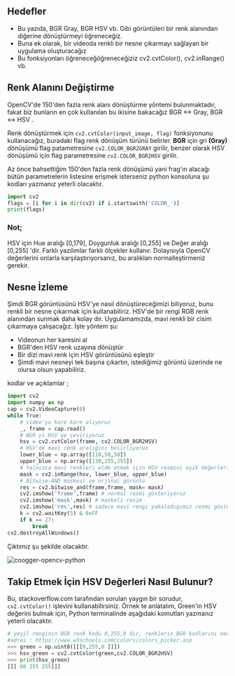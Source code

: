 ## Hedefler

- Bu yazıda, BGR  Gray, BGR  HSV vb. Gibi görüntüleri bir renk alanından diğerine dönüştürmeyi öğreneceğiz.
- Buna ek olarak, bir videoda renkli bir nesne çıkarmayı sağlayan bir uygulama oluşturacağız
- Bu fonksiyonları öğreneceğöğreneceğiziz cv2.cvtColor(), cv2.inRange() vb.

## Renk Alanını Değiştirme

OpenCV'de 150'den fazla renk alanı dönüştürme yöntemi bulunmaktadır, fakat biz bunların en çok kullanılan bu ikisine bakacağız BGR <-> Gray, BGR <->  HSV .

Renk dönüştürmek için `cv2.cvtColor(input_image, flag)` fonksiyonunu kullanacağız, buradaki flag renk dönüşüm türünü belirler. **BGR** için gri **(Gray)** dönüşümü flag patametresine `cv2.COLOR_BGR2GRAY` girilir, benzer olarak HSV dönüşümü için flag parametresine `cv2.COLOR_BGR2HSV` girilir.

Az önce bahsettiğim 150'den fazla renk dönüşümü yani frag'ın alacağı bütün parametrelerin listesine erişmek isterseniz python konsoluna şu kodları yazmanız yeterli olacaktır.

```python
import cv2
flags = [i for i in dir(cv2) if i.startswith('COLOR_')]
print(flags)
```

### Not;
HSV için Hue aralığı [0,179], Doygunluk aralığı [0,255] ve Değer aralığı [0,255] 'dir. Farklı yazılımlar farklı ölçekler kullanır. Dolayısıyla OpenCV değerlerini onlarla karşılaştırıyorsanız, bu aralıkları normalleştirmeniz gerekir.

## Nesne İzleme

Şimdi BGR görüntüsünü HSV'ye nasıl dönüştüreceğimizi biliyoruz, bunu renkli bir nesne çıkarmak için kullanabiliriz. HSV'de bir rengi RGB renk alanından sunmak daha kolay dır. Uygulamamızda, mavi renkli bir cisim çıkarmaya çalışacağız. İşte yöntem şu:

- Videonun her karesini al
- BGR'den HSV renk uzayına dönüştür
- Bir dizi mavi renk için HSV görüntüsünü eşleştir
- Şimdi mavi nesneyi tek başına çıkartın, istediğimiz görüntü üzerinde ne olursa olsun yapabiliriz.

kodlar ve açıklamlar ;

```python
import cv2
import numpy as np
cap = cv2.VideoCapture(0)
while True:
    # video'yu kare kare alıyoruz
    _, frame = cap.read()
    # BGR yi HSV ye çeviriyoruz
    hsv = cv2.cvtColor(frame, cv2.COLOR_BGR2HSV)
    # HSV'de mavi renk aralığını belirliyoruz
    lower_blue = np.array([110,50,50])
    upper_blue = np.array([130,255,255])
    # Yalnızca mavi renkleri elde etmek için HSV resmini eşik değerlerine getirin
    mask = cv2.inRange(hsv, lower_blue, upper_blue)
    # Bitwise-AND maskesi ve orjinal görüntü
    res = cv2.bitwise_and(frame,frame, mask= mask)
    cv2.imshow('frame',frame) # normal resmi gösteriyoruz
    cv2.imshow('mask',mask) # maskeli resim
    cv2.imshow('res',res) # sadece mavi rengi yakaladıgımız resmi gösteriyoruz
    k = cv2.waitKey(5) & 0xFF
    if k == 27:
        break
cv2.destroyAllWindows()
```

Çıktımız şu şekilde olacaktır.

![coogger-opencv-python](http://opencv-python-tutroals.readthedocs.io/en/latest/_images/frame.jpg?style=center)

## Takip Etmek İçin HSV Değerleri Nasıl Bulunur?

Bu, stackoverflow.com tarafından sorulan yaygın bir sorudur, `cv2.cvtColor()` işlevini kullanabilirsiniz. Örnek te anlatalım, Green'in HSV değerini bulmak için, Python terminalinde aşağıdaki komutları yazmanız yeterli olacaktır.

```python
# yeşil renginin BGR renk kodu 0,255,0 dır, renklerin BGR kodlarını nereden bileceğiz derseniz bunu #web tasarım yapanlar css'den bilir bilmeyenler şu adresten BGR(,,,) olan yerleri inceleyebilir
#adres : https://www.w3schools.com/colors/colors_picker.asp
>>> green = np.uint8([[[0,255,0 ]]])
>>> hsv_green = cv2.cvtColor(green,cv2.COLOR_BGR2HSV)
>>> print(hsv_green)
[[[ 60 255 255]]]
```
